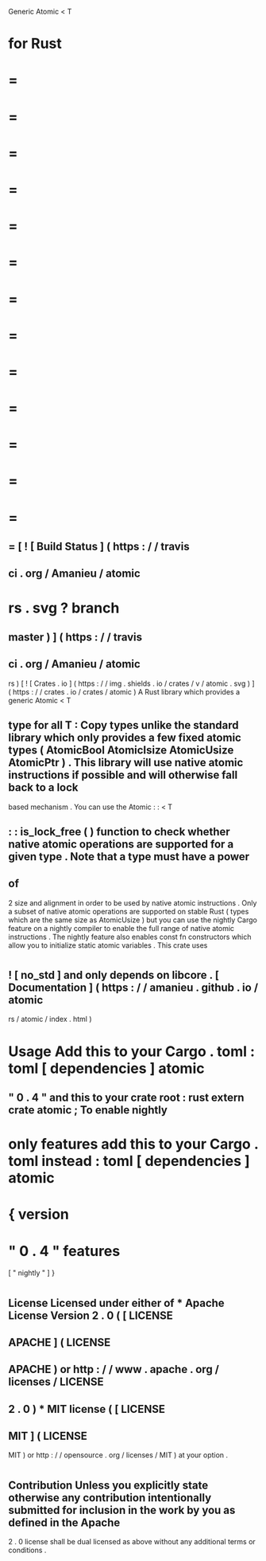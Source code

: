 Generic
Atomic
<
T
>
for
Rust
=
=
=
=
=
=
=
=
=
=
=
=
=
=
=
=
=
=
=
=
=
=
=
=
=
=
=
=
[
!
[
Build
Status
]
(
https
:
/
/
travis
-
ci
.
org
/
Amanieu
/
atomic
-
rs
.
svg
?
branch
=
master
)
]
(
https
:
/
/
travis
-
ci
.
org
/
Amanieu
/
atomic
-
rs
)
[
!
[
Crates
.
io
]
(
https
:
/
/
img
.
shields
.
io
/
crates
/
v
/
atomic
.
svg
)
]
(
https
:
/
/
crates
.
io
/
crates
/
atomic
)
A
Rust
library
which
provides
a
generic
Atomic
<
T
>
type
for
all
T
:
Copy
types
unlike
the
standard
library
which
only
provides
a
few
fixed
atomic
types
(
AtomicBool
AtomicIsize
AtomicUsize
AtomicPtr
)
.
This
library
will
use
native
atomic
instructions
if
possible
and
will
otherwise
fall
back
to
a
lock
-
based
mechanism
.
You
can
use
the
Atomic
:
:
<
T
>
:
:
is_lock_free
(
)
function
to
check
whether
native
atomic
operations
are
supported
for
a
given
type
.
Note
that
a
type
must
have
a
power
-
of
-
2
size
and
alignment
in
order
to
be
used
by
native
atomic
instructions
.
Only
a
subset
of
native
atomic
operations
are
supported
on
stable
Rust
(
types
which
are
the
same
size
as
AtomicUsize
)
but
you
can
use
the
nightly
Cargo
feature
on
a
nightly
compiler
to
enable
the
full
range
of
native
atomic
instructions
.
The
nightly
feature
also
enables
const
fn
constructors
which
allow
you
to
initialize
static
atomic
variables
.
This
crate
uses
#
!
[
no_std
]
and
only
depends
on
libcore
.
[
Documentation
]
(
https
:
/
/
amanieu
.
github
.
io
/
atomic
-
rs
/
atomic
/
index
.
html
)
#
#
Usage
Add
this
to
your
Cargo
.
toml
:
toml
[
dependencies
]
atomic
=
"
0
.
4
"
and
this
to
your
crate
root
:
rust
extern
crate
atomic
;
To
enable
nightly
-
only
features
add
this
to
your
Cargo
.
toml
instead
:
toml
[
dependencies
]
atomic
=
{
version
=
"
0
.
4
"
features
=
[
"
nightly
"
]
}
#
#
License
Licensed
under
either
of
*
Apache
License
Version
2
.
0
(
[
LICENSE
-
APACHE
]
(
LICENSE
-
APACHE
)
or
http
:
/
/
www
.
apache
.
org
/
licenses
/
LICENSE
-
2
.
0
)
*
MIT
license
(
[
LICENSE
-
MIT
]
(
LICENSE
-
MIT
)
or
http
:
/
/
opensource
.
org
/
licenses
/
MIT
)
at
your
option
.
#
#
#
Contribution
Unless
you
explicitly
state
otherwise
any
contribution
intentionally
submitted
for
inclusion
in
the
work
by
you
as
defined
in
the
Apache
-
2
.
0
license
shall
be
dual
licensed
as
above
without
any
additional
terms
or
conditions
.
